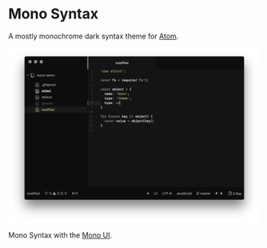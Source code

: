 # Mono Syntax

A mostly monochrome dark syntax theme for [Atom](https://atom.io).

![Mono Syntax Screenshot](screenshot.png)

Mono Syntax with the [Mono UI](https://github.com/chrstphrknwtn/mono-ui).
